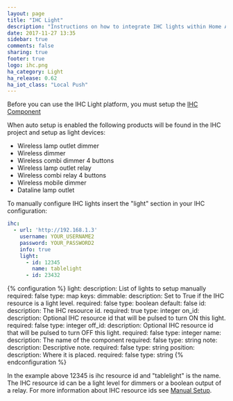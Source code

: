 ```yaml
---
layout: page
title: "IHC Light"
description: "Instructions on how to integrate IHC lights within Home Assistant."
date: 2017-11-27 13:35
sidebar: true
comments: false
sharing: true
footer: true
logo: ihc.png
ha_category: Light
ha_release: 0.62
ha_iot_class: "Local Push"
---
```


Before you can use the IHC Light platform, you must setup the
[IHC Component](/components/ihc/)

When auto setup is enabled the following products will be found in the IHC
project and setup as light devices:

- Wireless lamp outlet dimmer
- Wireless dimmer
- Wireless combi dimmer 4 buttons
- Wireless lamp outlet relay
- Wireless combi relay 4 buttons
- Wireless mobile dimmer
- Dataline lamp outlet

To manually configure IHC lights insert the "light" section in 
your IHC configuration:

```yaml
ihc:
  - url: 'http://192.168.1.3'
    username: YOUR_USERNAME2
    password: YOUR_PASSWORD2
    info: true 
    light:
      - id: 12345
        name: tablelight
      - id: 23432
```

{% configuration %}
light:
  description: List of lights to setup manually
  required: false
  type: map
  keys:
    dimmable:
      description: Set to True if the IHC resource is a light level.
      required: false
      type: boolean
      default: false
    id:
      description: The IHC resource id.
      required: true
      type: integer
    on_id:
       description: Optional IHC resource id that will be pulsed to turn ON this light.
       required: false
       type: integer
     off_id:
       description: Optional IHC resource id that will be pulsed to turn OFF this light.
       required: false
       type: integer
    name:
      description: The name of the component
      required: false
      type: string
    note:
      description: Descriptive note.
      required: false
      type: string
    position:
      description: Where it is placed.
      required: false
      type: string
{% endconfiguration %}

In the example above 12345 is ihc resource id and "tablelight" is the name.
The IHC resource id can be a light level for dimmers or a boolean output of a
relay. For more information about IHC resource ids see
[Manual Setup](/components/ihc/#manual-setup).
